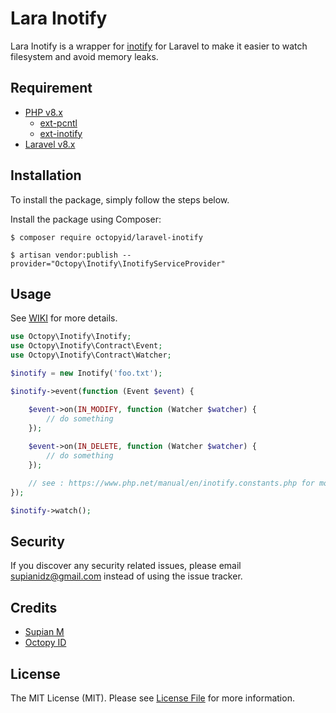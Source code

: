 # Lara Inotify

Lara Inotify is a wrapper for [inotify](https://www.php.net/manual/en/book.inotify.php) for Laravel to make it easier to
watch filesystem and avoid memory leaks.

## Requirement

- [PHP v8.x](https://www.php.net/downloads/)
    - [ext-pcntl](https://www.php.net/manual/en/book.pcntl.php)
    - [ext-inotify](https://www.php.net/manual/en/book.inotify.php)
- [Laravel v8.x](https://laravel.com/)

## Installation

To install the package, simply follow the steps below.

Install the package using Composer:

```
$ composer require octopyid/laravel-inotify

$ artisan vendor:publish --provider="Octopy\Inotify\InotifyServiceProvider"
```

## Usage

See [WIKI](https://github.com/OctopyID/LaraInotify/wiki) for more details.

```php
use Octopy\Inotify\Inotify;
use Octopy\Inotify\Contract\Event;
use Octopy\Inotify\Contract\Watcher;

$inotify = new Inotify('foo.txt');

$inotify->event(function (Event $event) {

    $event->on(IN_MODIFY, function (Watcher $watcher) {
        // do something
    });
    
    $event->on(IN_DELETE, function (Watcher $watcher) {
        // do something
    });

    // see : https://www.php.net/manual/en/inotify.constants.php for more events.
});

$inotify->watch();
```

## Security

If you discover any security related issues, please email [supianidz@gmail.com](mailto:supianidz@gmail.com) instead of
using the issue tracker.

## Credits

- [Supian M](https://github.com/SupianIDz)
- [Octopy ID](https://github.com/OctopyID)

## License

The MIT License (MIT). Please see [License File](LICENSE) for more information.
